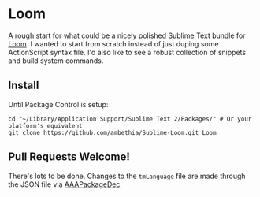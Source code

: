 # Loom

A rough start for what could be a nicely polished Sublime Text bundle for [Loom](http://theengine.co/loom). I wanted to start from scratch instead of just duping some ActionScript syntax file. I'd also like to see a robust collection of snippets and build system commands.

## Install

Until Package Control is setup:

    cd "~/Library/Application Support/Sublime Text 2/Packages/" # Or your platform's equivalent
    git clone https://github.com/ambethia/Sublime-Loom.git Loom

## Pull Requests Welcome!

There's lots to be done. Changes to the `tmLanguage` file are made through the JSON file via [AAAPackageDec](https://bitbucket.org/guillermooo/aaapackagedev)
